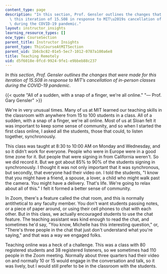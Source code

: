 ```yaml
---
content_type: page
description: "In this section, Prof. Gensler outlines the changes that were made for\
  \ this iteration of 15.S08 in response to MIT\u2019s cancellation of in-person classes\
  \ during the COVID-19 pandemic."
layout: instructor_insights
learning_resource_types: []
ocw_type: CourseSection
parent_title: Instructor Insights
parent_type: ThisCourseAtMITSection
parent_uid: 1b6cbc82-01e5-5ec7-1012-0787a100a6e8
title: Teaching Remotely
uid: d5f6018e-0fcd-9924-9fe1-e9bbeb88c237
---
```


_In this section, Prof. Gensler outlines the changes that were made for this iteration of 15.S08 in response to MIT’s cancellation of in-person classes during the COVID-19 pandemic_.

{{< quote "All of a sudden, with a snap of a finger, we're all online." "— Prof. Gary Gensler" >}}

We're in very unusual times. Many of us at MIT learned our teaching skills in the classroom with anywhere from 15 to 100 students in a class. All of a sudden, with a snap of a finger, we're all online. Most of us at Sloan felt it was important to keep some sense of community, and so when I started the first class online, I asked all the students, those that could, to listen together, synchronously.

This class was taught at 8:30 to 10:00 AM on Monday and Wednesday, and so it didn’t work for everyone. People who were in Europe were in a good time zone for it. But people that were signing in from California weren't. So we did record it. But we got about 85% to 90% of the students signing in synchronously. I thought it was not only important that it was synchronous, but secondly, that everyone had their video on. I told the students, "I know that you might have a friend, a spouse, a lover, a child who might walk past the camera. You might have a delivery. That's life. We're going to relax about all of this." I felt it formed a better sense of community.

In Zoom, there's a feature called the chat room, and this is normally antithetical to any faculty member. You don't want students passing notes, or a piece of paper around, or using their cell phones to chat with each other. But in this class, we actually encouraged students to use the chat feature. The teaching assistant was kind enough to read the chat, and sometimes he'd say, "You know, Michelle has this interesting question," or, "There's three people in the chat that just don't understand what you're saying," and that was a way we engaged folks.

Teaching online was a heck of a challenge. This was a class with 80 registered students and 38 registered listeners, so we sometimes had 110 people in the Zoom meeting. Normally about three quarters had their video on and normally 10 or 15 would engage in the conversation and talk, so it was lively, but I would still prefer to be in the classroom with the students.